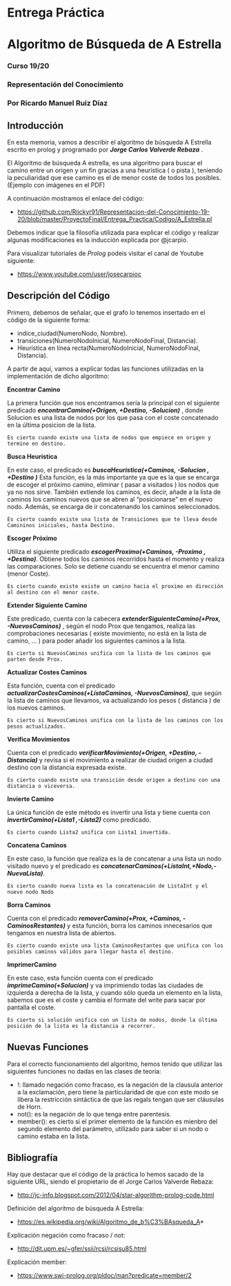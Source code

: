 # Entrega Práctica
# Algoritmo de Búsqueda de A Estrella
### Curso 19/20
### Representación del Conocimiento
### Por Ricardo Manuel Ruiz Díaz

## Introducción
En esta memoria, vamos a describir el algoritmo de búsqueda A Estrella escrito en prolog y programado por _**Jorge Carlos Valverde Rebaza**_ . 

El Algoritmo de búsqueda A estrella, es una algoritmo para buscar el camino entre un origen y un fin gracias a una heurística ( o pista ), teniendo la peculiaridad que ese camino es el de menor coste de todos los posibles. 
(Ejemplo con imágenes en el PDF)

A continuación mostramos el enlace del código:
-   https://github.com/Riickyr91/Representacion-del-Conocimiento-19-20/blob/master/ProyectoFinal/Entrega_Practica/Codigo/A_Estrella.pl

Debemos indicar que la filosofía utilizada para explicar el código y realizar algunas modificaciones es la inducción explicada por @jcarpio.

Para visualizar tutoriales de _Prolog_ podeis visitar el canal de Youtube siguiente:
-   https://www.youtube.com/user/josecarpioc


## Descripción del Código
Primero, debemos de señalar, que el grafo lo tenemos insertado en el código de la siguiente forma:
-	indice_ciudad(NumeroNodo, Nombre).
-	transiciones(NumeroNodoInicial, NumeroNodoFinal, Distancia).
-	Heurística en línea recta(NumeroNodoInicial, NumeroNodoFinal, Distancia).

A partir de aquí, vamos a explicar todas las funciones utilizadas en la implementación de dicho algoritmo:


**Encontrar Camino**

La primera función que nos encontramos sería la principal con el siguiente predicado  _**encontrarCamino(+Origen, +Destino, -Solucion)**_ , donde Solucion es una lista de nodos por los que pasa con el coste concatenado en la última posicion de la lista. 

```
Es cierto cuando existe una lista de nodos que empiece en origen y termine en destino.
```

**Busca Heurística**

En este caso, el predicado es _**buscaHeuristica(+Caminos, -Solucion , +Destino )**_
Esta función, es la más importante ya que es la que se encarga de escoger el próximo camino, eliminar ( pasar a visitados ) los nodos que ya no nos sirve. También extiende los caminos, es decir, añade a la lista de caminos los caminos nuevos que se abren al “posicionarse” en el nuevo nodo.
Además, se encarga de ir concatenando los caminos seleccionados.

```
Es cierto cuando existe una lista de Transiciones que te lleva desde Camininos iniciales, hasta Destino. 
```

**Escoger Próximo**

Utiliza el siguiente predicado _**escogerProximo(+Caminos, -Proximo , +Destino)**_. Obtiene todos los caminos recorridos hasta el momento y realiza las comparaciones. Solo se detiene cuando se encuentra el menor camino (menor Coste).

```
Es cierto cuando existe existe un camino hacia el proximo en dirección al destino con el menor coste.
```

**Extender Siguiente Camino**

Este predicado, cuenta con la cabecera _**extenderSiguienteCamino(+Prox, -NuevosCaminos)**_ , según el nodo Prox que tengamos, realiza las comprobaciones necesarias ( existe movimiento, no está en la lista de camino, … ) para poder añadir los siguientes caminos a la lista.

```
Es cierto si NuevosCaminos unifica con la lista de los caminos que parten desde Prox.
```

**Actualizar Costes Caminos**

Esta función, cuenta con el predicado _**actualizarCostesCaminos(+ListaCaminos, -NuevosCaminos)**_, que según la lista de caminos que llevamos, va actualizando los pesos ( distancia ) de los nuevos caminos.

```
Es cierto si NuevosCaminos unifica con la lista de los caminos con los pesos actualizados.
```

**Verifica Movimientos**

Cuenta con el predicado _**verificarMovimiento(+Origen, +Destino, -Distancia)**_ y revisa si el movimiento a realizar de ciudad origen a ciudad destino con la distancia expresada existe.

```
Es cierto cuando existe una transición desde origen a destino con una distancia o viceversa.
```

**Invierte Camino**

La única función de este método es invertir una lista y tiene cuenta con _**invertirCamino(+Lista1 ,-Lista2)**_ como predicado.

```
Es cierto cuando Lista2 unifica con Lista1 invertida.
```

**Concatena Caminos**

En este caso, la función que realiza es la de concatenar a una lista un nodo visitado nuevo y el predicado es _**concatenarCaminos(+ListaInt,+Nodo,-NuevaLista)**_.

```
Es cierto cuando nueva lista es la concatenación de ListaInt y el nuevo nodo Nodo
```

**Borra Caminos**

Cuenta con el predicado _**removerCamino(+Prox, +Caminos, -CaminosRestantes)**_ y esta función, borra los caminos innecesarios que tengamos en nuestra lista de abiertos.

```
Es cierto cuando existe una lista CaminosRestantes que unifica con los posibles caminos válidos para llegar hasta el destino.
```

**ImprimerCamino**

En este caso, esta función cuenta con el predicado _**imprimeCamino(+Solucion)**_ y va imprimiendo todas las ciudades de izquierda a derecha de la lista, y cuando sólo queda un elemento en la lista, sabemos que es el coste y cambia el formate del write para sacar por pantalla el coste.

```
Es cierto si solución unifica con un lista de nodos, donde la última posición de la lista es la distancia a recorrer.
```


## Nuevas Funciones
Para el correcto funcionamiento del algoritmo, hemos tenido que utilizar las siguientes funciones no dadas en las clases de teoría:
-	!: llamado negación como fracaso, es la negación de la clausula anterior a la exclamación, pero tiene la particularidad de que con este modo se libera la restricción sintáctica de que las regals tengan que ser cláusulas de Horn.
-	not(): es la negación de lo que tenga entre parentesis.
-	member(): es cierto si el primer elemento de la función es mienbro del segundo elemento del parámetro, utilizado para saber si un nodo o camino estaba en la lista.

## Bibliografía
Hay que destacar que el código de la práctica lo hemos sacado de la siguiente URL, siendo el propietario de él Jorge Carlos Valverde Rebaza:
-	http://jc-info.blogspot.com/2012/04/star-algorithm-prolog-code.html

Definición del algoritmo de búsqueda A Estrella:
-	https://es.wikipedia.org/wiki/Algoritmo_de_b%C3%BAsqueda_A*

Explicación negación como fracaso / not:
-	http://dit.upm.es/~gfer/ssii/rcsi/rcsisu85.html

Explicación member:
-	https://www.swi-prolog.org/pldoc/man?predicate=member/2
